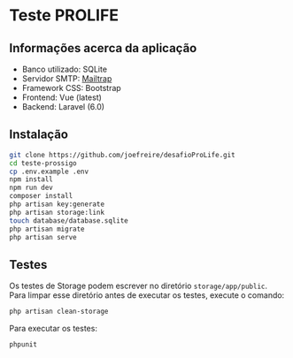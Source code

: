# Teste PROLIFE

## Informações acerca da aplicação
- Banco utilizado: SQLite 
- Servidor SMTP: [Mailtrap](https://mailtrap.io)
- Framework CSS: Bootstrap
- Frontend: Vue (latest)
- Backend: Laravel (6.0)

## Instalação
```bash
git clone https://github.com/joefreire/desafioProLife.git
cd teste-prossigo
cp .env.example .env
npm install
npm run dev
composer install
php artisan key:generate
php artisan storage:link
touch database/database.sqlite
php artisan migrate
php artisan serve
```

## Testes
Os testes de Storage podem escrever no diretório `storage/app/public`.  
Para limpar esse diretório antes de executar os testes, execute o comando:
```bash
php artisan clean-storage
```

Para executar os testes:
```bash
phpunit
```
